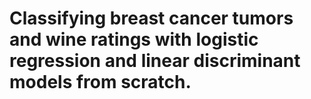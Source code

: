 # Classifying breast cancer tumors and wine ratings with logistic regression and linear discriminant models from scratch.
